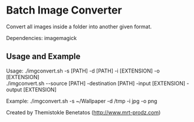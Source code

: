 Batch Image Converter
=====================

Convert all images inside a folder into another given format.

Dependencies: imagemagick

Usage and Example
-----------------

Usage:
	./imgconvert.sh -s [PATH] -d [PATH] -i [EXTENSION] -o [EXTENSION]	
	./imgconvert.sh --source [PATH] -destination [PATH] -input [EXTENSION] -output [EXTENSION]

Example:
	./imgconvert.sh -s ~/Wallpaper -d /tmp -i jpg -o png
	

Created by Themistokle Benetatos (http://www.mrt-prodz.com)

